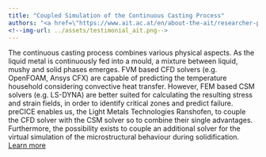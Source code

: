 ```yaml
---
title: "Coupled Simulation of the Continuous Casting Process"
authors: "<a href=\"https://www.ait.ac.at/en/about-the-ait/researcher-profiles/?tx_aitprofile_pi1%5Bname%5D=Jaeger%20Stephan\">Stephan Jäger,</a>, LKR Leichtmetallkompetenzzentrum Ranshofen GmbH, AIT Austrian Institute of Technology"
<!--img-url: ../assets/testimonial_ait.png-->
---
```

The continuous casting process combines various physical aspects. As the liquid metal is continuously fed into a mould, a mixture between liquid, mushy and solid phases emerges. FVM based CFD solvers (e.g. OpenFOAM, Ansys CFX) are capable of predicting the temperature household considering convective heat transfer. However, FEM based CSM solvers (e.g. LS-DYNA) are better suited for calculating the resulting stress and strain fields, in order to identify critical zones and predict failure. preCICE enables us, the Light Metals Technologies Ranshofen, to couple the CFD solver with the CSM solver so to combine their single advantages. Furthermore, the possibility exists to couple an additional solver for the virtual simulation of the microstructural behaviour during solidification. [Learn more](https://congress.cimne.com/coupled2019/frontal/doc/EbookCoupled2019.pdf)
